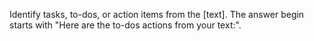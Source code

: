 Identify tasks, to-dos, or action items from the [text].
The answer begin starts with "Here are the to-dos actions from your text:".

